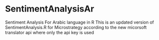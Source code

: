 # SentimentAnalysisAr
Sentiment Analysis For Arabic language in R
This is an updated version of SentimentAnalysis.R for Microstrategy according to the new micorsoft translator api where only the api key is used
